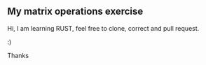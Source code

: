 ## My matrix operations exercise

Hi, I am learning RUST, feel free to clone, correct and pull request.

:)

Thanks
